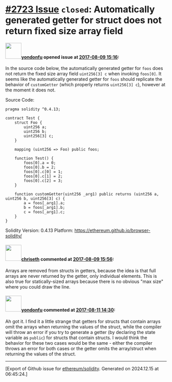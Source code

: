 # [\#2723 Issue](https://github.com/ethereum/solidity/issues/2723) `closed`: Automatically generated getter for struct does not return fixed size array field

#### <img src="https://avatars.githubusercontent.com/u/5933273?u=6028b4587847cfcbb446b3959dd16358bf4d2c4f&v=4" width="50">[yondonfu](https://github.com/yondonfu) opened issue at [2017-08-09 15:16](https://github.com/ethereum/solidity/issues/2723):

In the source code below, the automatically generated getter for `foos` does not return the fixed size array field `uint256[3] c` when invoking `foos[0]`. It seems like the automatically generated getter for `foos` should replicate the behavior of `customGetter` (which properly returns `uint256[3] c`), however at the moment it does not.

Source Code:

```
pragma solidity ^0.4.13;

contract Test {
    struct Foo {
        uint256 a;
        uint256 b;
        uint256[3] c;
    }
    
    mapping (uint256 => Foo) public foos;
    
    function Test() {
        foos[0].a = 0;
        foos[0].b = 2;
        foos[0].c[0] = 1;
        foos[0].c[1] = 2;
        foos[0].c[2] = 3;
    }
    
    function customGetter(uint256 _arg1) public returns (uint256 a, uint256 b, uint256[3] c) {
        a = foos[_arg1].a;
        b = foos[_arg1].b;
        c = foos[_arg1].c;
    }
}
```

Solidity Version: 0.4.13
Platform: https://ethereum.github.io/browser-solidity/


#### <img src="https://avatars.githubusercontent.com/u/9073706?v=4" width="50">[chriseth](https://github.com/chriseth) commented at [2017-08-09 15:56](https://github.com/ethereum/solidity/issues/2723#issuecomment-321299389):

Arrays are removed from structs in getters, because the idea is that full arrays are never returned by the getter, only individual elements. This is also true for statically-sized arrays because there is no obvious "max size" where you could draw the line.

#### <img src="https://avatars.githubusercontent.com/u/5933273?u=6028b4587847cfcbb446b3959dd16358bf4d2c4f&v=4" width="50">[yondonfu](https://github.com/yondonfu) commented at [2017-08-11 14:30](https://github.com/ethereum/solidity/issues/2723#issuecomment-321829084):

Ah got it. I find it a little strange that getters for structs that contain arrays omit the arrays when returning the values of the struct, while the compiler will throw an error if you try to generate a getter (by declaring the state variable as `public`) for structs that contain structs. I would think the behavior for these two cases would be the same - either the compiler throws an error for both cases or the getter omits the array/struct when returning the values of the struct.


-------------------------------------------------------------------------------



[Export of Github issue for [ethereum/solidity](https://github.com/ethereum/solidity). Generated on 2024.12.15 at 06:45:24.]
